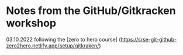 # Notes from the GitHub/Gitkracken workshop

03.10.2022 following the [zero to hero course] (https://srse-git-github-zero2hero.netlify.app/setup/gitkraken/)

